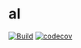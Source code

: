 # al

[![Build](https://github.com/yiyas/al/workflows/Build/badge.svg)](https://github.com/yiyas/al/actions?query=workflow%3ABuild)
[![codecov](https://codecov.io/gh/yiyas/al/branch/master/graph/badge.svg)](https://codecov.io/gh/yiyas/al)


